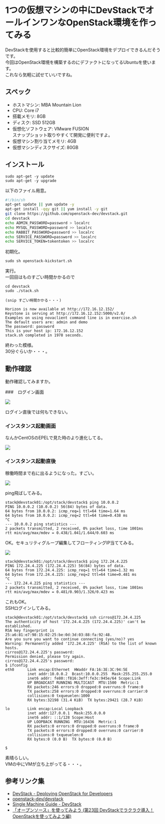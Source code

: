 # 1つの仮想マシンの中にDevStackでオールインワンなOpenStack環境を作ってみる

DevStackを使用すると比較的簡単にOpenStack環境をデプロイできるんだそうです。  
今回はOpenStack環境を構築するのにデファクトになってるUbuntuを使います。  
これなら気軽に試せていいですね。

## スペック

- ホストマシン: MBA Mountain Lion
- CPU: Core i7
- 搭載メモリ: 8GB
- ディスク: SSD 512GB
- 仮想化ソフトウェア: VMware FUSION  
スナップショット取りやすくて開発に便利ですよ。
- 仮想マシン割り当てメモリ: 4GB
- 仮想マシンディスクサイズ: 80GB

## インストール

```
sudo apt-get -y update
sudo apt-get -y upgrade
```

以下のファイル用意。

```shell:openstack-kickstart.sh
#!/bin/sh
apt-get update || yum update -y
apt-get install -qqy git || yum install -y git
git clone https://github.com/openstack-dev/devstack.git
cd devstack
echo ADMIN_PASSWORD=password > localrc
echo MYSQL_PASSWORD=password >> localrc
echo RABBIT_PASSWORD=password >> localrc
echo SERVICE_PASSWORD=password >> localrc
echo SERVICE_TOKEN=tokentoken >> localrc
```

初期化。

```
sudo sh openstack-kickstart.sh
```

実行。  
一回目はものすごい時間かかるので

```
cd devstack
sudo ./stack.sh

(snip すごい時間かかる・・・)

Horizon is now available at http://172.16.12.152/
Keystone is serving at http://172.16.12.152:5000/v2.0/
Examples on using novaclient command line is in exercise.sh
The default users are: admin and demo
The password: password
This is your host ip: 172.16.12.152
stack.sh completed in 1978 seconds.
```

終わった模様。  
30分ぐらいか・・・。

## 動作確認

動作確認してみますか。

###　ログイン画面

![](img/login.png)

ログイン直後では何もできない。

### インスタンス起動画面

なんかCentOSのEPELで見た時のより進化してる。

![](img/create_instance.png)

### インスタンス起動直後

稼働時間まで右に出るようになった。すごい。

![](img/start.png)

ping飛ばしてみる。

```
stack@devstack01:/opt/stack/devstack$ ping 10.0.0.2
PING 10.0.0.2 (10.0.0.2) 56(84) bytes of data.
64 bytes from 10.0.0.2: icmp_req=1 ttl=64 time=1.64 ms
64 bytes from 10.0.0.2: icmp_req=2 ttl=64 time=0.438 ms
^C
--- 10.0.0.2 ping statistics ---
2 packets transmitted, 2 received, 0% packet loss, time 1001ms
rtt min/avg/max/mdev = 0.438/1.041/1.644/0.603 ms
```

OK。セキュリティグループ編集してフローティングIP当ててみる。

![](img/security.png)

```
stack@devstack01:/opt/stack/devstack$ ping 172.24.4.225
PING 172.24.4.225 (172.24.4.225) 56(84) bytes of data.
64 bytes from 172.24.4.225: icmp_req=1 ttl=64 time=1.32 ms
64 bytes from 172.24.4.225: icmp_req=2 ttl=64 time=0.481 ms
^C
--- 172.24.4.225 ping statistics ---
2 packets transmitted, 2 received, 0% packet loss, time 1001ms
rtt min/avg/max/mdev = 0.481/0.903/1.326/0.423 ms
```

これもOK。  
SSHログインしてみる。

```
stack@devstack01:/opt/stack/devstack$ ssh cirros@172.24.4.225
The authenticity of host '172.24.4.225 (172.24.4.225)' can't be established.
RSA key fingerprint is 25:a6:81:e7:98:15:02:25:be:0d:3d:03:88:fa:92:48.
Are you sure you want to continue connecting (yes/no)? yes
Warning: Permanently added '172.24.4.225' (RSA) to the list of known hosts.
cirros@172.24.4.225's password: 
Permission denied, please try again.
cirros@172.24.4.225's password: 
$ ifconfig
eth0      Link encap:Ethernet  HWaddr FA:16:3E:3C:94:5E  
          inet addr:10.0.0.2  Bcast:10.0.0.255  Mask:255.255.255.0
          inet6 addr: fe80::f816:3eff:fe3c:945e/64 Scope:Link
          UP BROADCAST RUNNING MULTICAST  MTU:1500  Metric:1
          RX packets:246 errors:0 dropped:0 overruns:0 frame:0
          TX packets:258 errors:0 dropped:0 overruns:0 carrier:0
          collisions:0 txqueuelen:1000 
          RX bytes:32198 (31.4 KiB)  TX bytes:29421 (28.7 KiB)

lo        Link encap:Local Loopback  
          inet addr:127.0.0.1  Mask:255.0.0.0
          inet6 addr: ::1/128 Scope:Host
          UP LOOPBACK RUNNING  MTU:16436  Metric:1
          RX packets:0 errors:0 dropped:0 overruns:0 frame:0
          TX packets:0 errors:0 dropped:0 overruns:0 carrier:0
          collisions:0 txqueuelen:0 
          RX bytes:0 (0.0 B)  TX bytes:0 (0.0 B)

$ 

```

素晴らしい。  
VMの中にVMが立ち上がってる・・・。

## 参考リンク集

- [DevStack - Deploying OpenStack for Developers](http://devstack.org/)
- [openstack-dev/devstack](https://github.com/openstack-dev/devstack)
- [Single Machine Guide - DevStack](http://devstack.org/guides/single-vm.html)
- [「オープンソース」を使ってみよう (第23回 DevStackでラクラク導入！ OpenStackを使ってみよう編)](http://www.ospn.jp/press/20120828no27-useit-oss.html)
